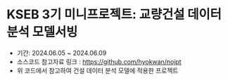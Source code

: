 # KSEB 3기 미니프로젝트: 교량건설 데이터분석 모델서빙
- 기간: 2024.06.05 ~ 2024.06.09
- 소스코드 참고자료 링크 : https://github.com/hyokwan/nojpt
- 위 코드에서 참고하여 건설 데이터 분석 모델에 적용한 프로젝트
